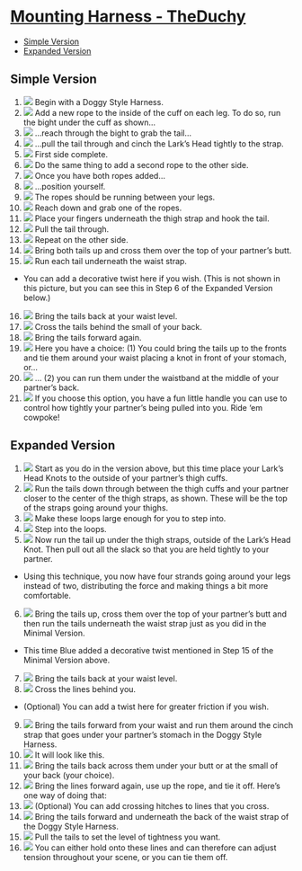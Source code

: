 # [Mounting Harness - TheDuchy](img/#pics-extended-version)


<!-- vim-markdown-toc GFM -->

* [Simple Version](#simple-version)
* [Expanded Version](#expanded-version)

<!-- vim-markdown-toc -->

## Simple Version

1. ![](img/Mounting-Harness-1-1.jpg) Begin with a Doggy Style Harness.
2. ![](img/Mounting-Harness-1-2.jpg) Add a new rope to the inside of the cuff on each leg. To do so, run the bight under the cuff as shown…
3. ![](img/Mounting-Harness-1-3.jpg) …reach through the bight to grab the tail…
4. ![](img/Mounting-Harness-1-4.jpg) …pull the tail through and cinch the Lark’s Head tightly to the strap.
5. ![](img/Mounting-Harness-1-5.jpg) First side complete.
6. ![](img/Mounting-Harness-1-6.jpg) Do the same thing to add a second rope to the other side.
7. ![](img/Mounting-Harness-1-7.jpg) Once you have both ropes added…
8. ![](img/Mounting-Harness-1-8.jpg) …position yourself.
9. ![](img/Mounting-Harness-1-9.jpg) The ropes should be running between your legs.
10. ![](img/Mounting-Harness-1-10.jpg) Reach down and grab one of the ropes.
11. ![](img/Mounting-Harness-1-11.jpg) Place your fingers underneath the thigh strap and hook the tail.
12. ![](img/Mounting-Harness-1-12.jpg) Pull the tail through.
13. ![](img/Mounting-Harness-1-13.jpg) Repeat on the other side.
14. ![](img/Mounting-Harness-1-14.jpg) Bring both tails up and cross them over the top of your partner’s butt.
15. ![](img/Mounting-Harness-1-15.jpg) Run each tail underneath the waist strap.
  - You can add a decorative twist here if you wish. (This is not shown in this picture, but you can see this in Step 6 of the Expanded Version below.)
16. ![](img/Mounting-Harness-1-16.jpg) Bring the tails back at your waist level.
17. ![](img/Mounting-Harness-1-17.jpg) Cross the tails behind the small of your back.
18. ![](img/Mounting-Harness-1-18.jpg) Bring the tails forward again.
19. ![](img/Mounting-Harness-1-19.jpg) Here you have a choice: (1) You could bring the tails up to the fronts and tie them around your waist placing a knot in front of your stomach, or…
20. ![](img/Mounting-Harness-1-20.jpg) … (2) you can run them under the waistband at the middle of your partner’s back.
21. ![](img/Mounting-Harness-1-21.jpg) If you choose this option, you have a fun little handle you can use to control how tightly your partner’s being pulled into you. Ride ‘em cowpoke!

## Expanded Version

1. ![](img/Mounting-Harness-2-1.jpg) Start as you do in the version above, but this time place your Lark’s Head Knots to the outside of your partner’s thigh cuffs.
2. ![](img/Mounting-Harness-2-2.jpg) Run the tails down through between the thigh cuffs and your partner closer to the center of the thigh straps, as shown. These will be the top of the straps going around your thighs.
3. ![](img/Mounting-Harness-2-3.jpg) Make these loops large enough for you to step into.
4. ![](img/Mounting-Harness-2-4.jpg) Step into the loops.
5. ![](img/Mounting-Harness-2-5.jpg) Now run the tail up under the thigh straps, outside of the Lark’s Head Knot. Then pull out all the slack so that you are held tightly to your partner.
  - Using this technique, you now have four strands going around your legs instead of two, distributing the force and making things a bit more comfortable.
6. ![](img/Mounting-Harness-2-6.jpg) Bring the tails up, cross them over the top of your partner’s butt and then run the tails underneath the waist strap just as you did in the Minimal Version.
  - This time Blue added a decorative twist mentioned in Step 15 of the Minimal Version above.
7. ![](img/Mounting-Harness-2-7.jpg) Bring the tails back at your waist level.
8. ![](img/Mounting-Harness-2-8.jpg) Cross the lines behind you.
  - (Optional) You can add a twist here for greater friction if you wish.
9. ![](img/Mounting-Harness-2-9.jpg) Bring the tails forward from your waist and run them around the cinch strap that goes under your partner’s stomach in the Doggy Style Harness.
10. ![](img/Mounting-Harness-2-10.jpg) It will look like this.
11. ![](img/Mounting-Harness-2-11.jpg) Bring the tails back across them under your butt or at the small of your back (your choice).
12. ![](img/Mounting-Harness-2-12.jpg) Bring the lines forward again, use up the rope, and tie it off. Here’s one way of doing that:
13. ![](img/Mounting-Harness-2-13.jpg) (Optional) You can add crossing hitches to lines that you cross.
14. ![](img/Mounting-Harness-2-14.jpg) Bring the tails forward and underneath the back of the waist strap of the Doggy Style Harness.
15. ![](img/Mounting-Harness-2-15.jpg) Pull the tails to set the level of tightness you want.
16. ![](img/Mounting-Harness-2-16.jpg) You can either hold onto these lines and can therefore can adjust tension throughout your scene, or you can tie them off.
